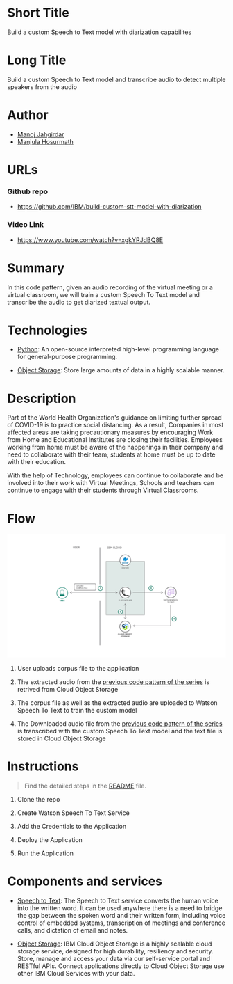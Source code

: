 # Short Title

Build a custom Speech to Text model with diarization capabilites

# Long Title

Build a custom Speech to Text model and transcribe audio to detect multiple speakers from the audio


# Author
* [Manoj Jahgirdar](https://www.linkedin.com/in/manoj-jahgirdar-6b5b33142/)
* [Manjula Hosurmath](https://www.linkedin.com/in/manjula-g-hosurmath-0b47031)

# URLs

### Github repo

* https://github.com/IBM/build-custom-stt-model-with-diarization


### Video Link
* https://www.youtube.com/watch?v=xgkYRJdBQ8E

# Summary

In this code pattern, given an audio recording of the virtual meeting or a virtual classroom, we will train a custom Speech To Text model and transcribe the audio to get diarized textual output.

# Technologies

* [Python](https://developer.ibm.com/technologies/python): An open-source interpreted high-level programming language for general-purpose programming.

* [Object Storage](https://developer.ibm.com/technologies/object-storage): Store large amounts of data in a highly scalable manner.

# Description

Part of the World Health Organization's guidance on limiting further spread of COVID-19 is to practice social distancing. As a result, Companies in most affected areas are taking precautionary measures by encouraging Work from Home and Educational Institutes are closing their facilities. Employees working from home must be aware of the happenings in their company and need to collaborate with their team, students at home must be up to date with their education.

With the help of Technology, employees can continue to collaborate and be involved into their work with Virtual Meetings, Schools and teachers can continue to engage with their students through Virtual Classrooms.

# Flow

<!--add an image in this path-->
![architecture](doc/source/images/architecture.png)

1. User uploads corpus file to the application

2. The extracted audio from the [previous code pattern of the series](https://github.com/IBM/convert-video-to-audio) is retrived from Cloud Object Storage

3. The corpus file as well as the extracted audio are uploaded to Watson Speech To Text to train the custom model

4. The Downloaded audio file from the [previous code pattern of the series](https://github.com/IBM/convert-video-to-audio) is transcribed with the custom Speech To Text model and the text file is stored in Cloud Object Storage

# Instructions

> Find the detailed steps in the [README](https://github.com/IBM/build-custom-stt-model-with-diarization/blob/master/README.md) file.


1. Clone the repo

2. Create Watson Speech To Text Service

3. Add the Credentials to the Application

4. Deploy the Application

5. Run the Application

# Components and services

* [Speech to Text](https://cloud.ibm.com/catalog/services/speech-to-text): The Speech to Text service converts the human voice into the written word. It can be used anywhere there is a need to bridge the gap between the spoken word and their written form, including voice control of embedded systems, transcription of meetings and conference calls, and dictation of email and notes.

* [Object Storage](https://cloud.ibm.com/catalog/services/cloud-object-storage): IBM Cloud Object Storage is a highly scalable cloud storage service, designed for high durability, resiliency and security. Store, manage and access your data via our self-service portal and RESTful APIs. Connect applications directly to Cloud Object Storage use other IBM Cloud Services with your data.
